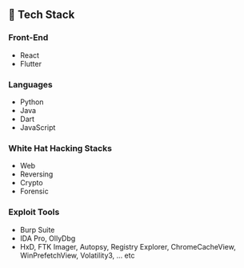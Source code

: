 ## 🚀 Tech Stack

### Front-End
- React
- Flutter

### Languages
- Python
- Java
- Dart
- JavaScript

### White Hat Hacking Stacks
- Web 
- Reversing
- Crypto 
- Forensic

### Exploit Tools
- Burp Suite
- IDA Pro, OllyDbg
- HxD, FTK Imager, Autopsy, Registry Explorer, ChromeCacheView, WinPrefetchView, Volatility3, ... etc
